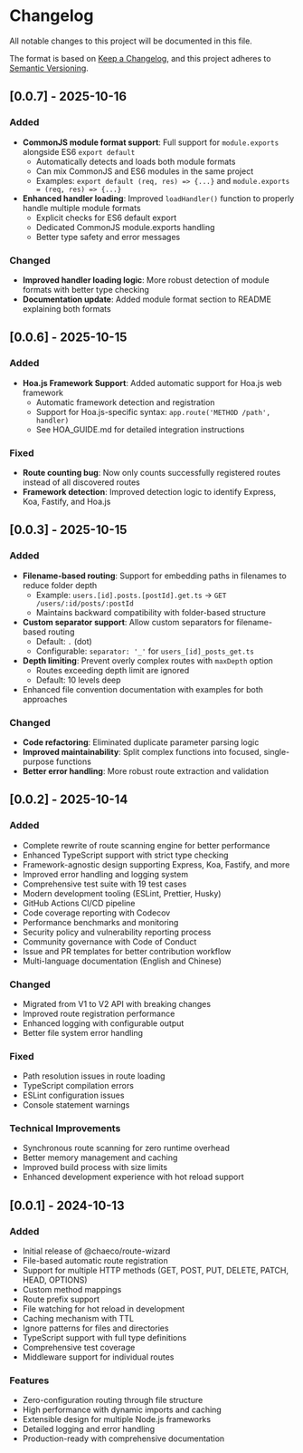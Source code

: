 # Changelog

All notable changes to this project will be documented in this file.

The format is based on [Keep a Changelog](https://keepachangelog.com/en/1.0.0/),
and this project adheres to [Semantic Versioning](https://semver.org/spec/v2.0.0.html).

## [0.0.7] - 2025-10-16

### Added

- **CommonJS module format support**: Full support for `module.exports` alongside ES6 `export default`
  - Automatically detects and loads both module formats
  - Can mix CommonJS and ES6 modules in the same project
  - Examples: `export default (req, res) => {...}` and `module.exports = (req, res) => {...}`
- **Enhanced handler loading**: Improved `loadHandler()` function to properly handle multiple module formats
  - Explicit checks for ES6 default export
  - Dedicated CommonJS module.exports handling
  - Better type safety and error messages

### Changed

- **Improved handler loading logic**: More robust detection of module formats with better type checking
- **Documentation update**: Added module format section to README explaining both formats

## [0.0.6] - 2025-10-15

### Added

- **Hoa.js Framework Support**: Added automatic support for Hoa.js web framework
  - Automatic framework detection and registration
  - Support for Hoa.js-specific syntax: `app.route('METHOD /path', handler)`
  - See HOA_GUIDE.md for detailed integration instructions

### Fixed

- **Route counting bug**: Now only counts successfully registered routes instead of all discovered routes
- **Framework detection**: Improved detection logic to identify Express, Koa, Fastify, and Hoa.js

## [0.0.3] - 2025-10-15

### Added

- **Filename-based routing**: Support for embedding paths in filenames to reduce folder depth
  - Example: `users.[id].posts.[postId].get.ts` → `GET /users/:id/posts/:postId`
  - Maintains backward compatibility with folder-based structure
- **Custom separator support**: Allow custom separators for filename-based routing
  - Default: `.` (dot)
  - Configurable: `separator: '_'` for `users_[id]_posts_get.ts`
- **Depth limiting**: Prevent overly complex routes with `maxDepth` option
  - Routes exceeding depth limit are ignored
  - Default: 10 levels deep
- Enhanced file convention documentation with examples for both approaches

### Changed

- **Code refactoring**: Eliminated duplicate parameter parsing logic
- **Improved maintainability**: Split complex functions into focused, single-purpose functions
- **Better error handling**: More robust route extraction and validation

## [0.0.2] - 2025-10-14

### Added

- Complete rewrite of route scanning engine for better performance
- Enhanced TypeScript support with strict type checking
- Framework-agnostic design supporting Express, Koa, Fastify, and more
- Improved error handling and logging system
- Comprehensive test suite with 19 test cases
- Modern development tooling (ESLint, Prettier, Husky)
- GitHub Actions CI/CD pipeline
- Code coverage reporting with Codecov
- Performance benchmarks and monitoring
- Security policy and vulnerability reporting process
- Community governance with Code of Conduct
- Issue and PR templates for better contribution workflow
- Multi-language documentation (English and Chinese)

### Changed

- Migrated from V1 to V2 API with breaking changes
- Improved route registration performance
- Enhanced logging with configurable output
- Better file system error handling

### Fixed

- Path resolution issues in route loading
- TypeScript compilation errors
- ESLint configuration issues
- Console statement warnings

### Technical Improvements

- Synchronous route scanning for zero runtime overhead
- Better memory management and caching
- Improved build process with size limits
- Enhanced development experience with hot reload support

## [0.0.1] - 2024-10-13

### Added

- Initial release of @chaeco/route-wizard
- File-based automatic route registration
- Support for multiple HTTP methods (GET, POST, PUT, DELETE, PATCH, HEAD, OPTIONS)
- Custom method mappings
- Route prefix support
- File watching for hot reload in development
- Caching mechanism with TTL
- Ignore patterns for files and directories
- TypeScript support with full type definitions
- Comprehensive test coverage
- Middleware support for individual routes

### Features

- Zero-configuration routing through file structure
- High performance with dynamic imports and caching
- Extensible design for multiple Node.js frameworks
- Detailed logging and error handling
- Production-ready with comprehensive documentation
